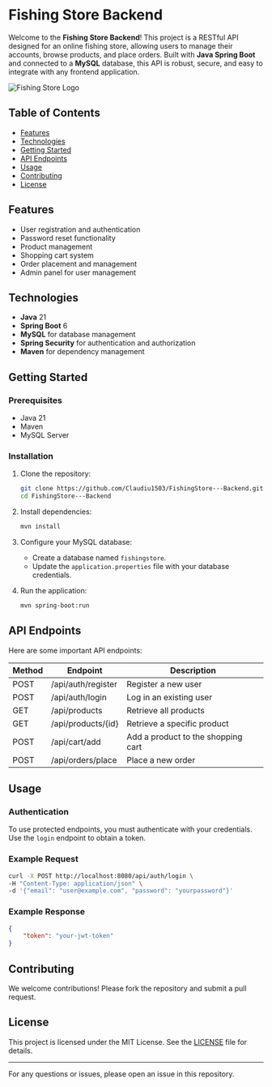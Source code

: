 # Fishing Store Backend

Welcome to the **Fishing Store Backend**! This project is a RESTful API designed for an online fishing store, allowing users to manage their accounts, browse products, and place orders. Built with **Java Spring Boot** and connected to a **MySQL** database, this API is robust, secure, and easy to integrate with any frontend application.

![Fishing Store Logo](https://github.com/user-attachments/assets/a85224aa-2fca-4eac-b317-05e27338472d)



## Table of Contents

- [Features](#features)
- [Technologies](#technologies)
- [Getting Started](#getting-started)
- [API Endpoints](#api-endpoints)
- [Usage](#usage)
- [Contributing](#contributing)
- [License](#license)

## Features

- User registration and authentication
- Password reset functionality
- Product management
- Shopping cart system
- Order placement and management
- Admin panel for user management

## Technologies

- **Java** 21
- **Spring Boot** 6
- **MySQL** for database management
- **Spring Security** for authentication and authorization
- **Maven** for dependency management

## Getting Started

### Prerequisites

- Java 21
- Maven
- MySQL Server

### Installation

1. Clone the repository:
   ```bash
   git clone https://github.com/Claudiu1503/FishingStore---Backend.git
   cd FishingStore---Backend
   ```

2. Install dependencies:
   ```bash
   mvn install
   ```

3. Configure your MySQL database:
   - Create a database named `fishingstore`.
   - Update the `application.properties` file with your database credentials.

4. Run the application:
   ```bash
   mvn spring-boot:run
   ```

## API Endpoints

Here are some important API endpoints:

| Method | Endpoint                  | Description                           |
|--------|---------------------------|---------------------------------------|
| POST   | /api/auth/register        | Register a new user                   |
| POST   | /api/auth/login           | Log in an existing user               |
| GET    | /api/products             | Retrieve all products                 |
| GET    | /api/products/{id}        | Retrieve a specific product           |
| POST   | /api/cart/add             | Add a product to the shopping cart    |
| POST   | /api/orders/place         | Place a new order                     |

## Usage

### Authentication

To use protected endpoints, you must authenticate with your credentials. Use the `login` endpoint to obtain a token.

### Example Request

```bash
curl -X POST http://localhost:8080/api/auth/login \
-H "Content-Type: application/json" \
-d '{"email": "user@example.com", "password": "yourpassword"}'
```

### Example Response

```json
{
    "token": "your-jwt-token"
}
```

## Contributing

We welcome contributions! Please fork the repository and submit a pull request.

## License

This project is licensed under the MIT License. See the [LICENSE](LICENSE) file for details.

---

For any questions or issues, please open an issue in this repository.
